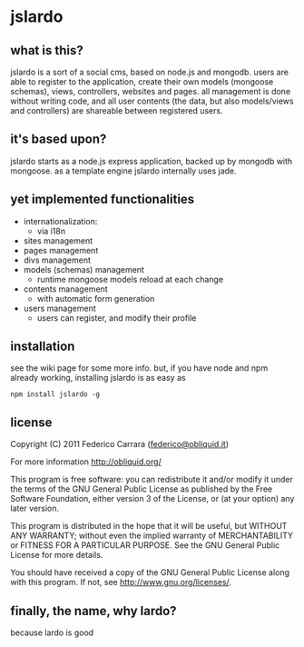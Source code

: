 # jslardo

## what is this?
jslardo is a sort of a social cms, based on node.js and mongodb.
users are able to register to the application, create their own models (mongoose schemas), views, controllers, websites and pages. all management is done without writing code, and all user contents (the data, but also models/views and controllers) are shareable between registered users.

## it's based upon?
jslardo starts as a node.js express application, backed up by mongodb with mongoose.
as a template engine jslardo internally uses jade.

## yet implemented functionalities
  - internationalization:
    - via i18n
  - sites management
  - pages management
  - divs management
  - models (schemas) management
    - runtime mongoose models reload at each change
  - contents management
    - with automatic form generation
  - users management
    - users can register, and modify their profile

## installation
see the wiki page for some more info. but, if you have node and npm already working, installing jslardo is as easy as
```
npm install jslardo -g
```

## license
Copyright (C) 2011 Federico Carrara (federico@obliquid.it)

For more information http://obliquid.org/

This program is free software: you can redistribute it and/or modify
it under the terms of the GNU General Public License as published by
the Free Software Foundation, either version 3 of the License, or
(at your option) any later version.

This program is distributed in the hope that it will be useful,
but WITHOUT ANY WARRANTY; without even the implied warranty of
MERCHANTABILITY or FITNESS FOR A PARTICULAR PURPOSE.  See the
GNU General Public License for more details.

You should have received a copy of the GNU General Public License
along with this program.  If not, see <http://www.gnu.org/licenses/>.





## finally, the name, why lardo?
because lardo is good
